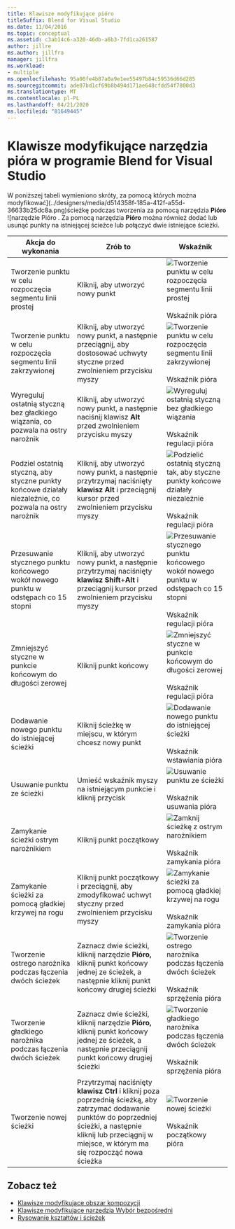 ```yaml
---
title: Klawisze modyfikujące pióro
titleSuffix: Blend for Visual Studio
ms.date: 11/04/2016
ms.topic: conceptual
ms.assetid: c3ab14c6-a320-46db-a6b3-7fd1ca261587
author: jillre
ms.author: jillfra
manager: jillfra
ms.workload:
- multiple
ms.openlocfilehash: 95a00fe4b87a0a9e1ee55497b84c59536d66d285
ms.sourcegitcommit: ade07bd1cf69b8b494d171ae648cfdd54f7800d3
ms.translationtype: MT
ms.contentlocale: pl-PL
ms.lasthandoff: 04/21/2020
ms.locfileid: "81649445"
---
```

# <a name="pen-tool-modifier-keys-in-blend-for-visual-studio"></a>Klawisze modyfikujące narzędzia pióra w programie Blend for Visual Studio

W poniższej tabeli wymieniono skróty, za pomocą których można modyfikować](../designers/media/d514358f-185a-412f-a55d-36633b25dc8a.png)ścieżkę podczas tworzenia za pomocą narzędzia **Pióro** ![narzędzie Pióro . Za pomocą narzędzia **Pióro** można również dodać lub usunąć punkty na istniejącej ścieżce lub połączyć dwie istniejące ścieżki.

|Akcja do wykonania|Zrób to|Wskaźnik|
| - |-------------|-------------|
|Tworzenie punktu w celu rozpoczęcia segmentu linii prostej|Kliknij, aby utworzyć nowy punkt|![Tworzenie punktu w celu rozpoczęcia segmentu linii prostej](../designers/media/0bfb1b71-80ac-4ad4-aed8-40e09f8b7ab8.png)<br /><br /> Wskaźnik pióra|
|Tworzenie punktu w celu rozpoczęcia segmentu linii zakrzywionej|Kliknij, aby utworzyć nowy punkt, a następnie przeciągnij, aby dostosować uchwyty styczne przed zwolnieniem przycisku myszy|![Tworzenie punktu w celu rozpoczęcia segmentu linii zakrzywionej](../designers/media/0bfb1b71-80ac-4ad4-aed8-40e09f8b7ab8.png)<br /><br /> Wskaźnik pióra|
|Wyreguluj ostatnią styczną bez gładkiego wiązania, co pozwala na ostry narożnik|Kliknij, aby utworzyć nowy punkt, a następnie naciśnij klawisz **Alt** przed zwolnieniem przycisku myszy|![Wyreguluj ostatnią styczną bez gładkiego wiązania](../designers/media/317e5475-b70c-489f-9477-110a98639ade.png)<br /><br /> Wskaźnik regulacji pióra|
|Podziel ostatnią styczną, aby styczne punkty końcowe działały niezależnie, co pozwala na ostry narożnik|Kliknij, aby utworzyć nowy punkt, a następnie przytrzymaj naciśnięty **klawisz Alt** i przeciągnij kursor przed zwolnieniem przycisku myszy|![Podzielić ostatnią styczną tak, aby styczne punkty końcowe działały niezależnie](../designers/media/317e5475-b70c-489f-9477-110a98639ade.png)<br /><br /> Wskaźnik regulacji pióra|
|Przesuwanie stycznego punktu końcowego wokół nowego punktu w odstępach co 15 stopni|Kliknij, aby utworzyć nowy punkt, a następnie przytrzymaj naciśnięty **klawisz Shift**+**Alt** i przeciągnij kursor przed zwolnieniem przycisku myszy|![Przesuwanie stycznego punktu końcowego wokół nowego punktu w odstępach co 15 stopni](../designers/media/317e5475-b70c-489f-9477-110a98639ade.png)<br /><br /> Wskaźnik regulacji pióra|
|Zmniejszyć styczne w punkcie końcowym do długości zerowej|Kliknij punkt końcowy|![Zmniejszyć styczne w punkcie końcowym do długości zerowej](../designers/media/317e5475-b70c-489f-9477-110a98639ade.png)<br /><br /> Wskaźnik regulacji pióra|
|Dodawanie nowego punktu do istniejącej ścieżki|Kliknij ścieżkę w miejscu, w którym chcesz nowy punkt|![Dodawanie nowego punktu do istniejącej ścieżki](../designers/media/b004ad5a-33a4-46ae-81c0-20be0d819332.png)<br /><br /> Wskaźnik wstawiania pióra|
|Usuwanie punktu ze ścieżki|Umieść wskaźnik myszy na istniejącym punkcie i kliknij przycisk|![Usuwanie punktu ze ścieżki](../designers/media/08a64b78-f3df-4730-8169-c56b5631b071.png)<br /><br /> Wskaźnik usuwania pióra|
|Zamykanie ścieżki ostrym narożnikiem|Kliknij punkt początkowy|![Zamknij ścieżkę z ostrym narożnikiem](../designers/media/a12fd3b4-a553-4762-b01c-c35efa594362.png)<br /><br /> Wskaźnik zamykania pióra|
|Zamykanie ścieżki za pomocą gładkiej krzywej na rogu|Kliknij punkt początkowy i przeciągnij, aby zmodyfikować uchwyt styczny przed zwolnieniem przycisku myszy|![Zamykanie ścieżki za pomocą gładkiej krzywej na rogu](../designers/media/a12fd3b4-a553-4762-b01c-c35efa594362.png)<br /><br /> Wskaźnik zamykania pióra|
|Tworzenie ostrego narożnika podczas łączenia dwóch ścieżek|Zaznacz dwie ścieżki, kliknij narzędzie **Pióro,** kliknij punkt końcowy jednej ze ścieżek, a następnie kliknij punkt końcowy drugiej ścieżki|![Tworzenie ostrego narożnika podczas łączenia dwóch ścieżek](../designers/media/bd12dfa4-112e-4f37-9765-3479e6b69894.png)<br /><br /> Wskaźnik sprzężenia pióra|
|Tworzenie gładkiego narożnika podczas łączenia dwóch ścieżek|Zaznacz dwie ścieżki, kliknij narzędzie **Pióro,** kliknij punkt końcowy jednej ze ścieżek, a następnie przeciągnij punkt końcowy drugiej ścieżki|![Tworzenie gładkiego narożnika podczas łączenia dwóch ścieżek](../designers/media/bd12dfa4-112e-4f37-9765-3479e6b69894.png)<br /><br /> Wskaźnik sprzężenia pióra|
|Tworzenie nowej ścieżki|Przytrzymaj naciśnięty **klawisz Ctrl** i kliknij poza poprzednią ścieżką, aby zatrzymać dodawanie punktów do poprzedniej ścieżki, a następnie kliknij lub przeciągnij w miejsce, w którym ma się rozpocząć nowa ścieżka|![Tworzenie nowej ścieżki](../designers/media/69758176-5f53-465b-808c-f13fd1a0b3f2.png)<br /><br /> Wskaźnik początkowy pióra|

## <a name="see-also"></a>Zobacz też

- [Klawisze modyfikujące obszar kompozycji](artboard-modifier-keys-in-blend.md)
- [Klawisze modyfikujące narzędzia Wybór bezpośredni](direct-selection-tool-modifier-keys-in-blend.md)
- [Rysowanie kształtów i ścieżek](draw-shapes-and-paths.md)